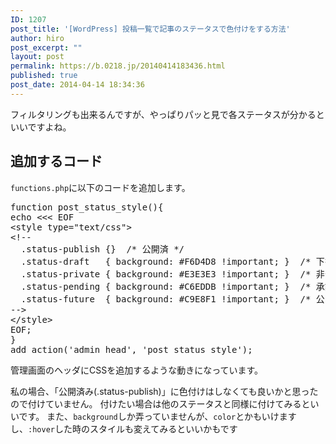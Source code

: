 ```yaml
---
ID: 1207
post_title: '[WordPress] 投稿一覧で記事のステータスで色付けをする方法'
author: hiro
post_excerpt: ""
layout: post
permalink: https://b.0218.jp/20140414183436.html
published: true
post_date: 2014-04-14 18:34:36
---
```

フィルタリングも出来るんですが、やっぱりパッと見で各ステータスが分かるといいですよね。
<!--more-->
<h2>追加するコード</h2>
<code>functions.php</code>に以下のコードを追加します。
<pre class="prettyprint linenums lang-php">function post_status_style(){
echo &lt;&lt;&lt; EOF
&lt;style type=&quot;text/css&quot;&gt;
&lt;!--
  .status-publish {}  /* 公開済 */
  .status-draft   { background: #F6D4D8 !important; }  /* 下書き */
  .status-private { background: #E3E3E3 !important; }  /* 非公開 */
  .status-pending { background: #C6EDDB !important; }  /* 承認待ち */
  .status-future  { background: #C9E8F1 !important; }  /* 公開予約済 */
--&gt;
&lt;/style&gt;
EOF;
}
add_action(&#039;admin_head&#039;, &#039;post_status_style&#039;);</pre>

管理画面のヘッダにCSSを追加するような動きになっています。

私の場合、「公開済み(.status-publish)」に色付けはしなくても良いかと思ったので付けていません。
付けたい場合は他のステータスと同様に付けてみるといいです。
また、<code>background</code>しか弄っていませんが、<code>color</code>とかもいけますし、<code>:hover</code>した時のスタイルも変えてみるといいかもです